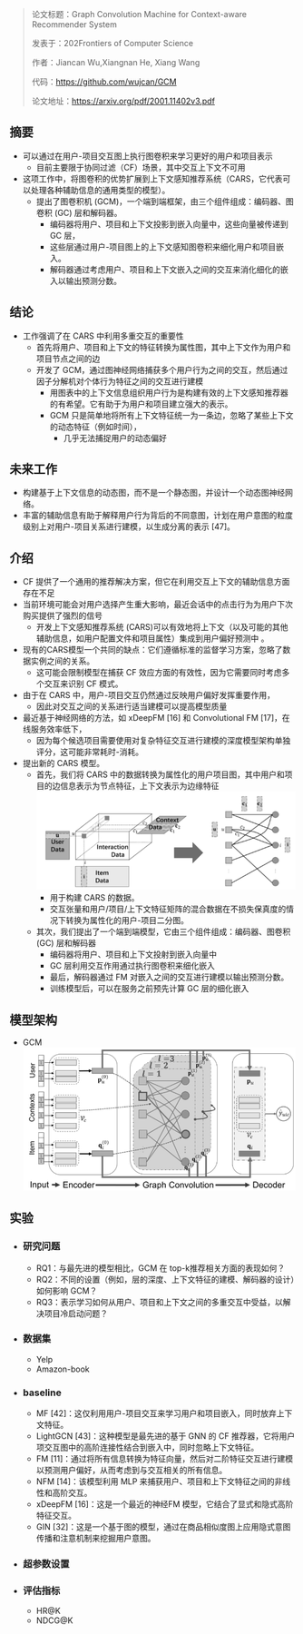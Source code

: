 > 论文标题：Graph Convolution Machine for Context-aware Recommender System
>
> 发表于：202Frontiers of Computer Science
>
> 作者：Jiancan Wu,Xiangnan He, Xiang Wang
>
> 代码：https://github.com/wujcan/GCM
>
> 论文地址：https://arxiv.org/pdf/2001.11402v3.pdf

## 摘要

- 可以通过在用户-项目交互图上执行图卷积来学习更好的用户和项目表示
  - 目前主要限于协同过滤（CF）场景，其中交互上下文不可用
- 这项工作中，将图卷积的优势扩展到上下文感知推荐系统（CARS，它代表可以处理各种辅助信息的通用类型的模型）。
  - 提出了图卷积机  (GCM)，一个端到端框架，由三个组件组成：编码器、图卷积 (GC) 层和解码器。
    - 编码器将用户、项目和上下文投影到嵌入向量中，这些向量被传递到 GC  层，
    - 这些层通过用户-项目图上的上下文感知图卷积来细化用户和项目嵌入。
    - 解码器通过考虑用户、项目和上下文嵌入之间的交互来消化细化的嵌入以输出预测分数。

## 结论

- 工作强调了在 CARS 中利用多重交互的重要性
  - 首先将用户、项目和上下文的特征转换为属性图，其中上下文作为用户和项目节点之间的边
  - 开发了 GCM，通过图神经网络捕获多个用户行为之间的交互，然后通过因子分解机对个体行为特征之间的交互进行建模
    - 用图表中的上下文信息组织用户行为是构建有效的上下文感知推荐器的有希望。它有助于为用户和项目建立强大的表示。
    - GCM 只是简单地将所有上下文特征统一为一条边，忽略了某些上下文的动态特征（例如时间），
      - 几乎无法捕捉用户的动态偏好 

## 未来工作

- 构建基于上下文信息的动态图，而不是一个静态图，并设计一个动态图神经网络。
- 丰富的辅助信息有助于解释用户行为背后的不同意图，计划在用户意图的粒度级别上对用户-项目关系进行建模，以生成分离的表示 [47]。

## 介绍

- CF 提供了一个通用的推荐解决方案，但它在利用交互上下文的辅助信息方面存在不足
- 当前环境可能会对用户选择产生重大影响，最近会话中的点击行为为用户下次购买提供了强烈的信号
  - 开发上下文感知推荐系统 (CARS)可以有效地将上下文（以及可能的其他辅助信息，如用户配置文件和项目属性）集成到用户偏好预测中 。
- 现有的CARS模型一个共同的缺点：它们遵循标准的监督学习方案，忽略了数据实例之间的关系。
  - 这可能会限制模型在捕获 CF  效应方面的有效性，因为它需要同时考虑多个交互来识别 CF 模式。
- 由于在 CARS 中，用户-项目交互仍然通过反映用户偏好发挥重要作用，
  - 因此对交互之间的关系进行适当建模可以提高模型质量
- 最近基于神经网络的方法，如 xDeepFM [16] 和 Convolutional FM  [17]，在线服务效率低下，
  - 因为每个候选项目需要使用对复杂特征交互进行建模的深度模型架构单独评分，这可能非常耗时-消耗。
- 提出新的 CARS 模型。
  - 首先，我们将 CARS 中的数据转换为属性化的用户项目图，其中用户和项目的边信息表示为节点特征，上下文表示为边缘特征
    <img src="img/2.png" alt="2" style="zoom:80%;" />
    - 用于构建 CARS 的数据。
    - 交互张量和用户/项目/上下文特征矩阵的混合数据在不损失保真度的情况下转换为属性化的用户-项目二分图。
  - 其次，我们提出了一个端到端模型，它由三个组件组成：编码器、图卷积 (GC) 层和解码器
    - 编码器将用户、项目和上下文投射到嵌入向量中
    - GC 层利用交互作用通过执行图卷积来细化嵌入
    - 最后，解码器通过 FM 对嵌入之间的交互进行建模以输出预测分数。
    - 训练模型后，可以在服务之前预先计算 GC 层的细化嵌入

## 模型架构

- GCM
  <img src="img/1.png" alt="1" style="zoom:80%;" />

## 实验

- ### 研究问题

  - RQ1：与最先进的模型相比，GCM 在 top-k推荐相关方面的表现如何？ 
  - RQ2：不同的设置（例如，层的深度、上下文特征的建模、解码器的设计）如何影响  GCM？
  - RQ3：表示学习如何从用户、项目和上下文之间的多重交互中受益，以解决项目冷启动问题？

- ### 数据集

  - Yelp
  - Amazon-book

- ### baseline

  - MF  [42]：这仅利用用户-项目交互来学习用户和项目嵌入，同时放弃上下文特征。
  - LightGCN [43]：这种模型是最先进的基于 GNN 的 CF  推荐器，它将用户项交互图中的高阶连接性结合到嵌入中，同时忽略上下文特征。 
  - FM  [11]：通过将所有信息转换为特征向量，然后对二阶特征交互进行建模以预测用户偏好，从而考虑到与交互相关的所有信息。 
  - NFM [14]：该模型利用 MLP  来捕获用户、项目和上下文特征之间的非线性和高阶交互。
  - xDeepFM [16]：这是一个最近的神经FM 模型，它结合了显式和隐式高阶特征交互。
  - GIN  [32]：这是一个基于图的模型，通过在商品相似度图上应用隐式意图传播和注意机制来挖掘用户意图。

- ### 超参数设置

- ### 评估指标

  - HR@K
  - NDCG@K